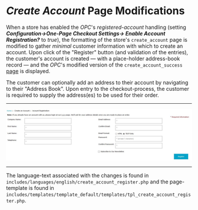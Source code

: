 # *Create Account* Page Modifications #

When a store has enabled the *OPC*'s *registered-account* handling (setting ***Configuration->One-Page Checkout Settings->
Enable Account Registration?*** to *true*), the formatting of the store's `create_account` page is modified to gather *minimal* customer information with which to create an account.  Upon click of the "Register" button (and validation of the entries), the customer's account is created &mdash; with a place-holder address-book record &mdash; and the *OPC*'s modified version of the `create_account_success` [page](create_account_success_page.md) is displayed.

The customer can optionally add an address to their account by navigating to their "Address Book".  Upon entry to the checkout-process, the customer is required to supply the address(es) to be used for their order.

----------

![](images/create_account_register.jpg)

----------

The language-text associated with the changes is found in `includes/languages/english/create_account_register.php` and the page-template is found in `includes/templates/template_default/templates/tpl_create_account_register.php`.

